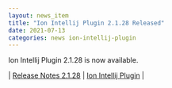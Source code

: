 ```yaml
---
layout: news_item
title: "Ion Intellij Plugin 2.1.28 Released"
date: 2021-07-13
categories: news ion-intellij-plugin
---
```


Ion Intellij Plugin 2.1.28 is now available.

| [Release Notes 2.1.28](https://github.com/amzn/ion-intellij-plugin/releases/tag/2.1.28) | [Ion Intellij Plugin](https://github.com/amzn/ion-intellij-plugin) |

